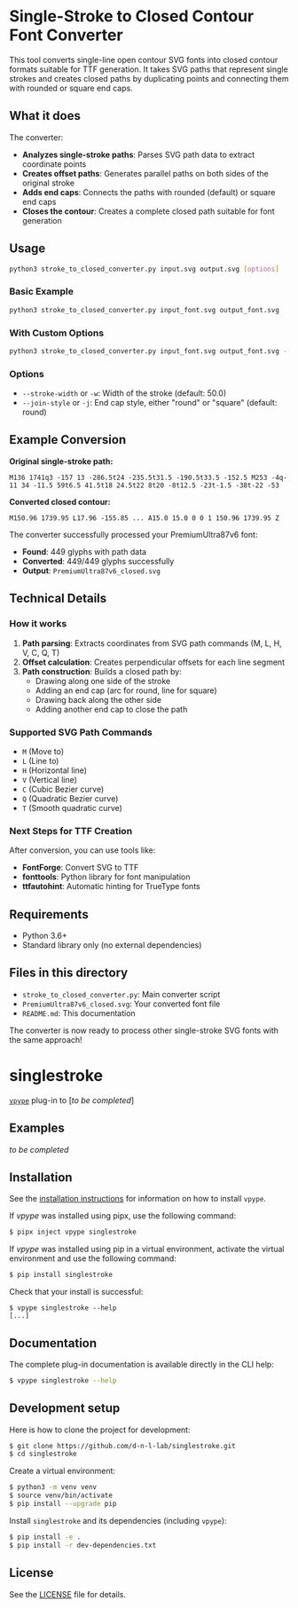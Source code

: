 # Single-Stroke to Closed Contour Font Converter

This tool converts single-line open contour SVG fonts into closed contour formats suitable for TTF generation. It takes SVG paths that represent single strokes and creates closed paths by duplicating points and connecting them with rounded or square end caps.

## What it does

The converter:
- **Analyzes single-stroke paths**: Parses SVG path data to extract coordinate points
- **Creates offset paths**: Generates parallel paths on both sides of the original stroke
- **Adds end caps**: Connects the paths with rounded (default) or square end caps
- **Closes the contour**: Creates a complete closed path suitable for font generation

## Usage

```bash
python3 stroke_to_closed_converter.py input.svg output.svg [options]
```

### Basic Example
```bash
python3 stroke_to_closed_converter.py input_font.svg output_font.svg
```

### With Custom Options
```bash
python3 stroke_to_closed_converter.py input_font.svg output_font.svg --stroke-width 30 --join-style round
```

### Options
- `--stroke-width` or `-w`: Width of the stroke (default: 50.0)
- `--join-style` or `-j`: End cap style, either "round" or "square" (default: round)

## Example Conversion

**Original single-stroke path:**
```
M136 1741q3 -157 13 -286.5t24 -235.5t31.5 -190.5t33.5 -152.5 M253 -4q-11 34 -11.5 59t6.5 41.5t18 24.5t22 8t20 -8t12.5 -23t-1.5 -38t-22 -53
```

**Converted closed contour:**
```
M150.96 1739.95 L17.96 -155.85 ... A15.0 15.0 0 0 1 150.96 1739.95 Z
```

The converter successfully processed your PremiumUltra87v6 font:
- **Found**: 449 glyphs with path data
- **Converted**: 449/449 glyphs successfully
- **Output**: `PremiumUltra87v6_closed.svg`

## Technical Details

### How it works
1. **Path parsing**: Extracts coordinates from SVG path commands (M, L, H, V, C, Q, T)
2. **Offset calculation**: Creates perpendicular offsets for each line segment
3. **Path construction**: Builds a closed path by:
   - Drawing along one side of the stroke
   - Adding an end cap (arc for round, line for square)
   - Drawing back along the other side
   - Adding another end cap to close the path

### Supported SVG Path Commands
- `M` (Move to)
- `L` (Line to)  
- `H` (Horizontal line)
- `V` (Vertical line)
- `C` (Cubic Bezier curve)
- `Q` (Quadratic Bezier curve)
- `T` (Smooth quadratic curve)

### Next Steps for TTF Creation

After conversion, you can use tools like:
- **FontForge**: Convert SVG to TTF
- **fonttools**: Python library for font manipulation
- **ttfautohint**: Automatic hinting for TrueType fonts

## Requirements

- Python 3.6+
- Standard library only (no external dependencies)

## Files in this directory

- `stroke_to_closed_converter.py`: Main converter script
- `PremiumUltra87v6_closed.svg`: Your converted font file
- `README.md`: This documentation

The converter is now ready to process other single-stroke SVG fonts with the same approach!

# singlestroke

[`vpype`](https://github.com/abey79/vpype) plug-in to [_to be completed_]


## Examples

_to be completed_


## Installation

See the [installation instructions](https://vpype.readthedocs.io/en/latest/install.html) for information on how
to install `vpype`.

If *vpype* was installed using pipx, use the following command:

```bash
$ pipx inject vpype singlestroke
```

If *vpype* was installed using pip in a virtual environment, activate the virtual environment and use the following command:

```bash
$ pip install singlestroke
```

Check that your install is successful:

```
$ vpype singlestroke --help
[...]
```

## Documentation

The complete plug-in documentation is available directly in the CLI help:

```bash
$ vpype singlestroke --help
```


## Development setup

Here is how to clone the project for development:

```bash
$ git clone https://github.com/d-n-l-lab/singlestroke.git
$ cd singlestroke
```

Create a virtual environment:

```bash
$ python3 -m venv venv
$ source venv/bin/activate
$ pip install --upgrade pip
```

Install `singlestroke` and its dependencies (including `vpype`):

```bash
$ pip install -e .
$ pip install -r dev-dependencies.txt
```


## License

See the [LICENSE](LICENSE) file for details.
